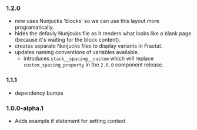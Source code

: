### 1.2.0

- now uses Nunjucks 'blocks' so we can use this layout more programatically.
- hides the defauly Nunjcuks file as it renders what looks like a blank page (because it's waiting for the block content).
- creates separate Nunjucks files to display variants in Fractal.
- updates naming conventions of variables available.
  - introduces `stack__spacing__custom` which will replace `custom_spacing_property` in the `2.0.0` component release.

### 1.1.1

- dependency bumps

### 1.0.0-alpha.1

- Adds example if statement for setting context

